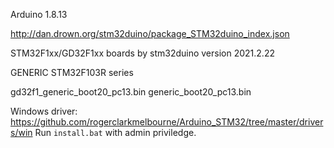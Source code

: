 Arduino 1.8.13

http://dan.drown.org/stm32duino/package_STM32duino_index.json

STM32F1xx/GD32F1xx boards 
by stm32duino version 2021.2.22

  GENERIC STM32F103R series

  gd32f1_generic_boot20_pc13.bin
  generic_boot20_pc13.bin
  
Windows driver: https://github.com/rogerclarkmelbourne/Arduino_STM32/tree/master/drivers/win
Run `install.bat` with admin priviledge.
